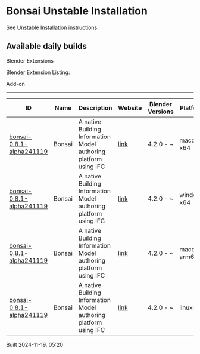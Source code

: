# Bonsai Unstable Installation

See [Unstable Installation instructions](https://docs.bonsaibim.org/guides/development/installation.html#unstable-installation).

## Available daily builds




Blender Extensions


Blender Extension Listing:


Add\-on




---




| ID | Name | Description | Website | Blender Versions | Platforms | Size |
| --- | --- | --- | --- | --- | --- | --- |
| [bonsai\-0\.8\.1\-alpha241119](https://github.com/IfcOpenShell/IfcOpenShell/releases/download/bonsai-0.8.1-alpha2411190516/bonsai_py311-0.8.1-alpha241119-macos-x64.zip?repository=https://raw.githubusercontent.com/IfcOpenShell/bonsai_unstable_repo/main/index.json&blender_version_min=4.2.0&platforms=macos-x64) | Bonsai | A native Building Information Model authoring platform using IFC | [link](https://bonsaibim.org/) | 4\.2\.0 \- \~ | macos\-x64 | 101\.0MB |
| [bonsai\-0\.8\.1\-alpha241119](https://github.com/IfcOpenShell/IfcOpenShell/releases/download/bonsai-0.8.1-alpha2411190516/bonsai_py311-0.8.1-alpha241119-windows-x64.zip?repository=https://raw.githubusercontent.com/IfcOpenShell/bonsai_unstable_repo/main/index.json&blender_version_min=4.2.0&platforms=windows-x64) | Bonsai | A native Building Information Model authoring platform using IFC | [link](https://bonsaibim.org/) | 4\.2\.0 \- \~ | windows\-x64 | 80\.6MB |
| [bonsai\-0\.8\.1\-alpha241119](https://github.com/IfcOpenShell/IfcOpenShell/releases/download/bonsai-0.8.1-alpha2411190516/bonsai_py311-0.8.1-alpha241119-macos-arm64.zip?repository=https://raw.githubusercontent.com/IfcOpenShell/bonsai_unstable_repo/main/index.json&blender_version_min=4.2.0&platforms=macos-arm64) | Bonsai | A native Building Information Model authoring platform using IFC | [link](https://bonsaibim.org/) | 4\.2\.0 \- \~ | macos\-arm64 | 101\.6MB |
| [bonsai\-0\.8\.1\-alpha241119](https://github.com/IfcOpenShell/IfcOpenShell/releases/download/bonsai-0.8.1-alpha2411190516/bonsai_py311-0.8.1-alpha241119-linux-x64.zip?repository=https://raw.githubusercontent.com/IfcOpenShell/bonsai_unstable_repo/main/index.json&blender_version_min=4.2.0&platforms=linux-x64) | Bonsai | A native Building Information Model authoring platform using IFC | [link](https://bonsaibim.org/) | 4\.2\.0 \- \~ | linux\-x64 | 108\.2MB |


Built 2024\-11\-19, 05:20




